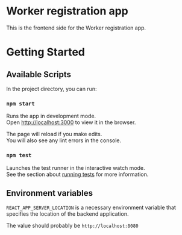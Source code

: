 # Worker registration app
This is the frontend side for the Worker registration app.

# Getting Started

## Available Scripts

In the project directory, you can run:

### `npm start`

Runs the app in development mode.\
Open [http://localhost:3000](http://localhost:3000) to view it in the browser.

The page will reload if you make edits.\
You will also see any lint errors in the console.

### `npm test`

Launches the test runner in the interactive watch mode.\
See the section about [running tests](https://facebook.github.io/create-react-app/docs/running-tests) for more information.

## Environment variables
`REACT_APP_SERVER_LOCATION` is a necessary environment variable that specifies the location of the backend application.  

The value should probably be `http://localhost:8080 `